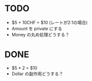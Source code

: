 # TODO
* $5 + 10CHF = $10 (レートが2:1の場合)
* Amount を private にする
* Money の丸め処理どうする？

# DONE
* $5 * 2 = $10
* Dollar の副作用どうする？
